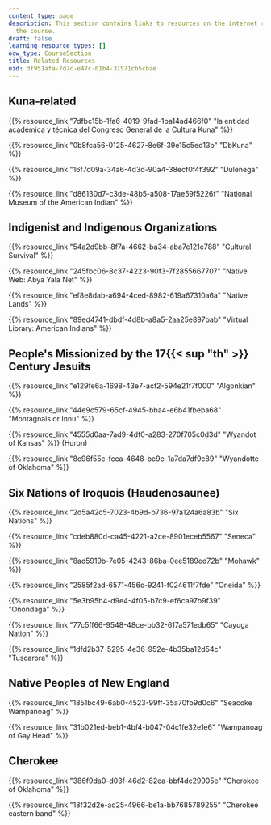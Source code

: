 ```yaml
---
content_type: page
description: This section contains links to resources on the internet relevant to
  the course.
draft: false
learning_resource_types: []
ocw_type: CourseSection
title: Related Resources
uid: df951afa-7d7c-e47c-01b4-31571cb5cbae
---
```

## Kuna-related

{{% resource_link "7dfbc15b-1fa6-4019-9fad-1ba14ad466f0" "la entidad académica y técnica del Congreso General de la Cultura Kuna" %}} 

{{% resource_link "0b8fca56-0125-4627-8e6f-39e15c5ed13b" "DbKuna" %}}

{{% resource_link "16f7d09a-34a6-4d3d-90a4-38ecf0f4f392" "Dulenega" %}}

{{% resource_link "d86130d7-c3de-48b5-a508-17ae59f5226f" "National Museum of the American Indian" %}}

## Indigenist and Indigenous Organizations

{{% resource_link "54a2d9bb-8f7a-4662-ba34-aba7e121e788" "Cultural Survival" %}}

{{% resource_link "245fbc06-8c37-4223-90f3-7f2855667707" "Native Web: Abya Yala Net" %}}

{{% resource_link "ef8e8dab-a694-4ced-8982-619a67310a6a" "Native Lands" %}}

{{% resource_link "89ed4741-dbdf-4d8b-a8a5-2aa25e897bab" "Virtual Library: American Indians" %}}

## People's Missionized by the 17{{< sup "th" >}} Century Jesuits

{{% resource_link "e129fe6a-1698-43e7-acf2-594e21f7f000" "Algonkian" %}}

{{% resource_link "44e9c579-65cf-4945-bba4-e6b41fbeba68" "Montagnais or Innu" %}}

{{% resource_link "4555d0aa-7ad9-4df0-a283-270f705c0d3d" "Wyandot of Kansas" %}} (Huron)

{{% resource_link "8c96f55c-fcca-4648-be9e-1a7da7df9c89" "Wyandotte of Oklahoma" %}}

## Six Nations of Iroquois (Haudenosaunee)

{{% resource_link "2d5a42c5-7023-4b9d-b736-97a124a6a83b" "Six Nations" %}}

{{% resource_link "cdeb880d-ca45-4221-a2ce-8901eceb5567" "Seneca" %}}

{{% resource_link "8ad5919b-7e05-4243-86ba-0ee5189ed72b" "Mohawk" %}}

{{% resource_link "2585f2ad-6571-456c-9241-f024611f7fde" "Oneida" %}}

{{% resource_link "5e3b95b4-d9e4-4f05-b7c9-ef6ca97b9f39" "Onondaga" %}}

{{% resource_link "77c5ff66-9548-48ce-bb32-617a571edb65" "Cayuga Nation" %}}

{{% resource_link "1dfd2b37-5295-4e36-952e-4b35ba12d54c" "Tuscarora" %}}

## Native Peoples of New England

{{% resource_link "1851bc49-6ab0-4523-99ff-35a70fb9d0c6" "Seacoke Wampanoag" %}}

{{% resource_link "31b021ed-beb1-4bf4-b047-04c1fe32e1e6" "Wampanoag of Gay Head" %}}

## Cherokee

{{% resource_link "386f9da0-d03f-46d2-82ca-bbf4dc29905e" "Cherokee of Oklahoma" %}}

{{% resource_link "18f32d2e-ad25-4966-be1a-bb7685789255" "Cherokee eastern band" %}}
